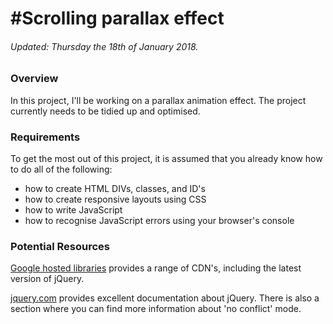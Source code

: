 #Scrolling parallax effect
===================================
###### Updated: Thursday the 18th of January 2018.

### Overview
In this project, I'll be working on a parallax animation effect. The project currently needs to be tidied up and optimised.

### Requirements
To get the most out of this project, it is assumed that you already know how to do all of the following: 
- how to create HTML DIVs, classes, and ID's
- how to create responsive layouts using CSS
- how to write JavaScript
- how to recognise JavaScript errors using your browser's console

### Potential Resources
[Google hosted libraries](https://developers.google.com/speed/libraries/)
 provides a range of CDN's, including the latest version of jQuery.

[jquery.com](http://jquery.com/)
 provides excellent documentation about jQuery. There is also a section where you can find more information about 'no conflict' mode.